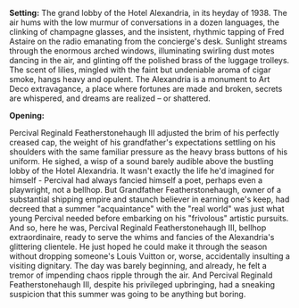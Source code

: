 **Setting:** The grand lobby of the Hotel Alexandria, in its heyday of 1938. The air hums with the low murmur of conversations in a dozen languages, the clinking of champagne glasses, and the insistent, rhythmic tapping of Fred Astaire on the radio emanating from the concierge's desk. Sunlight streams through the enormous arched windows, illuminating swirling dust motes dancing in the air, and glinting off the polished brass of the luggage trolleys. The scent of lilies, mingled with the faint but undeniable aroma of cigar smoke, hangs heavy and opulent. The Alexandria is a monument to Art Deco extravagance, a place where fortunes are made and broken, secrets are whispered, and dreams are realized – or shattered.

**Opening:**

Percival Reginald Featherstonehaugh III adjusted the brim of his perfectly creased cap, the weight of his grandfather's expectations settling on his shoulders with the same familiar pressure as the heavy brass buttons of his uniform. He sighed, a wisp of a sound barely audible above the bustling lobby of the Hotel Alexandria. It wasn't exactly the life he'd imagined for himself - Percival had always fancied himself a poet, perhaps even a playwright, not a bellhop. But Grandfather Featherstonehaugh, owner of a substantial shipping empire and staunch believer in earning one's keep, had decreed that a summer "acquaintance" with the "real world" was just what young Percival needed before embarking on his "frivolous" artistic pursuits. And so, here he was, Percival Reginald Featherstonehaugh III, bellhop extraordinaire, ready to serve the whims and fancies of the Alexandria's glittering clientele. He just hoped he could make it through the season without dropping someone's Louis Vuitton or, worse, accidentally insulting a visiting dignitary. The day was barely beginning, and already, he felt a tremor of impending chaos ripple through the air. And Percival Reginald Featherstonehaugh III, despite his privileged upbringing, had a sneaking suspicion that this summer was going to be anything but boring.
